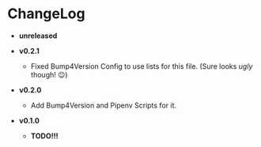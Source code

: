 # ChangeLog

- **unreleased**
- **v0.2.1**
  - Fixed Bump4Version Config to use lists for this file. (Sure looks _ugly_ though! :wink:)

- **v0.2.0**

  - Add Bump4Version and Pipenv Scripts for it.

- **v0.1.0**

  - **TODO!!!**
